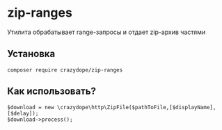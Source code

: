 # zip-ranges
Утилита обрабатывает range-запросы
и отдает zip-архив частями

## Установка
```
composer require crazydope/zip-ranges
```
## Как использовать?
```
$download = new \crazydope\http\ZipFile($pathToFile,[$displayName],[$delay]);
$download->process();
```